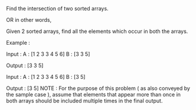 Find the intersection of two sorted arrays.

OR in other words,

Given 2 sorted arrays, find all the elements which occur in both the arrays.

Example :

Input : 
    A : [1 2 3 3 4 5 6]
    B : [3 3 5]

Output : [3 3 5]

Input : 
    A : [1 2 3 3 4 5 6]
    B : [3 5]

Output : [3 5]
NOTE : For the purpose of this problem ( as also conveyed by the sample case ), assume that elements that appear more than once in both arrays should be included multiple times in the final output.

